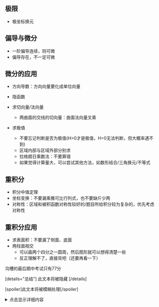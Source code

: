 ## 极限

- 极坐标换元

## 偏导与微分

- 一阶偏导连续，则可微
- 偏导存在，不一定可微

## 微分的应用

- 方向导数：方向向量要化成单位向量

- 隐函数

- 求切向量/法向量
	- 两曲面的交线的切向量：曲面法向量叉乘

- 求极值
	- 不要忘记判断是否为极值(H>0才是极值，H=0无法判断，但大概率遇不到)
	- 区域内部与区域外部分别求
	- 拉格朗日乘数法：不要算错
	- 如果觉得计算量大，可以尝试其他方法，如数形结合/三角换元/不等式

## 重积分

- 积分中值定理
- 坐标变换：不要漏乘雅可比行列式，也不要缺斤少两
- 对称性：区域和被积函数对称性较好的/题目所给积分较为复杂的，优先考虑对称性

## 重积分应用

- 求表面积：不要漏了侧面、底面
- 两柱面相交
	- 可以画两个四分之一圆周，然后图形就可以想得清楚一些
	- 反正理解不了，直接背吧（还要再看一下）



沟槽的最后期中考试只有77分


[details="总结"]
此文本将被隐藏
[/details]

[spoiler]此文本将被模糊处理[/spoiler]

<details> <summary>点击显示详细内容</summary> 这是详细内容。 </details>

